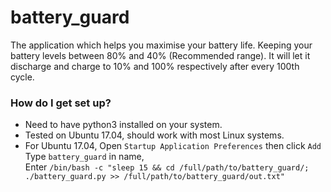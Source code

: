 # battery_guard #

The application which helps you maximise your battery life. Keeping your battery levels between 80% and 40% (Recommended range). It will let it discharge and charge to 10% and 100% respectively after every 100th cycle.

### How do I get set up? ###
* Need to have python3 installed on your system.
* Tested on Ubuntu 17.04, should work with most Linux systems.
* For Ubuntu 17.04, Open `Startup Application Preferences` then click `Add`  
Type `battery_guard` in name,  
Enter `/bin/bash -c "sleep 15 && cd /full/path/to/battery_guard/; ./battery_guard.py >> /full/path/to/battery_guard/out.txt"`